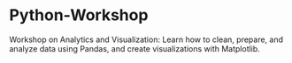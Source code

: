 # Python-Workshop
Workshop on Analytics and Visualization: Learn how to clean, prepare, and analyze data using Pandas, and create visualizations with Matplotlib.
